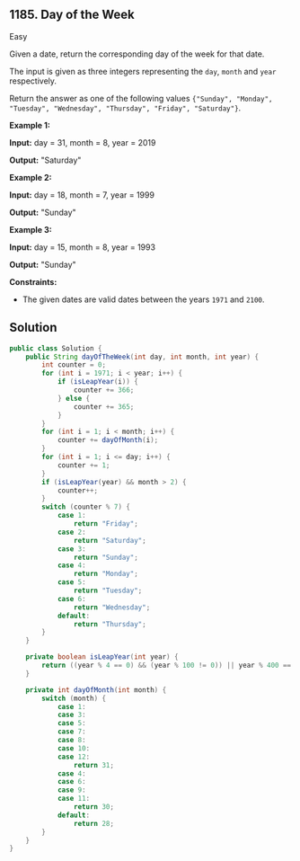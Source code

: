 ## 1185\. Day of the Week

Easy

Given a date, return the corresponding day of the week for that date.

The input is given as three integers representing the `day`, `month` and `year` respectively.

Return the answer as one of the following values `{"Sunday", "Monday", "Tuesday", "Wednesday", "Thursday", "Friday", "Saturday"}`.

**Example 1:**

**Input:** day = 31, month = 8, year = 2019

**Output:** "Saturday"

**Example 2:**

**Input:** day = 18, month = 7, year = 1999

**Output:** "Sunday"

**Example 3:**

**Input:** day = 15, month = 8, year = 1993

**Output:** "Sunday"

**Constraints:**

*   The given dates are valid dates between the years `1971` and `2100`.

## Solution

```java
public class Solution {
    public String dayOfTheWeek(int day, int month, int year) {
        int counter = 0;
        for (int i = 1971; i < year; i++) {
            if (isLeapYear(i)) {
                counter += 366;
            } else {
                counter += 365;
            }
        }
        for (int i = 1; i < month; i++) {
            counter += dayOfMonth(i);
        }
        for (int i = 1; i <= day; i++) {
            counter += 1;
        }
        if (isLeapYear(year) && month > 2) {
            counter++;
        }
        switch (counter % 7) {
            case 1:
                return "Friday";
            case 2:
                return "Saturday";
            case 3:
                return "Sunday";
            case 4:
                return "Monday";
            case 5:
                return "Tuesday";
            case 6:
                return "Wednesday";
            default:
                return "Thursday";
        }
    }

    private boolean isLeapYear(int year) {
        return ((year % 4 == 0) && (year % 100 != 0)) || year % 400 == 0;
    }

    private int dayOfMonth(int month) {
        switch (month) {
            case 1:
            case 3:
            case 5:
            case 7:
            case 8:
            case 10:
            case 12:
                return 31;
            case 4:
            case 6:
            case 9:
            case 11:
                return 30;
            default:
                return 28;
        }
    }
}
```